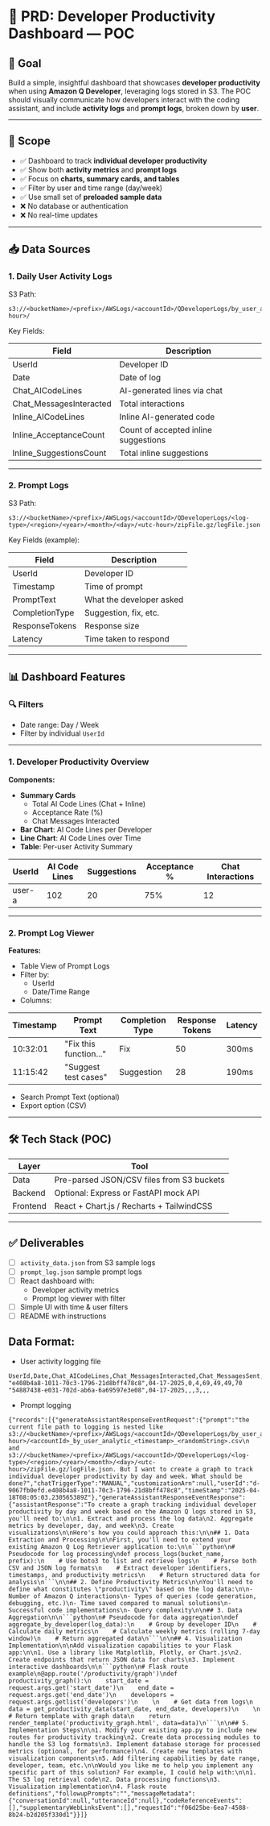 # 🚀 PRD: Developer Productivity Dashboard — POC

## 🧩 Goal

Build a simple, insightful dashboard that showcases **developer productivity** when using **Amazon Q Developer**, leveraging logs stored in S3. The POC should visually communicate how developers interact with the coding assistant, and include **activity logs** and **prompt logs**, broken down by **user**.

---

## 🎯 Scope

- ✅ Dashboard to track **individual developer productivity**
- ✅ Show both **activity metrics** and **prompt logs**
- ✅ Focus on **charts, summary cards, and tables**
- ✅ Filter by user and time range (day/week)
- ✅ Use small set of **preloaded sample data**
- ❌ No database or authentication
- ❌ No real-time updates

---

## 📥 Data Sources

### 1. **Daily User Activity Logs**
S3 Path:
```
s3://<bucketName>/<prefix>/AWSLogs/<accountId>/QDeveloperLogs/by_user_analytic/<region>/<year>/<month>/<day>/<utc-hour>/
```

Key Fields:

| Field | Description |
|-------|-------------|
| UserId | Developer ID |
| Date | Date of log |
| Chat_AICodeLines | AI-generated lines via chat |
| Chat_MessagesInteracted | Total interactions |
| Inline_AICodeLines | Inline AI-generated code |
| Inline_AcceptanceCount | Count of accepted inline suggestions |
| Inline_SuggestionsCount | Total inline suggestions |

---

### 2. **Prompt Logs**
S3 Path:
```
s3://<bucketName>/<prefix>/AWSLogs/<accountId>/QDeveloperLogs/<log-type>/<region>/<year>/<month>/<day>/<utc-hour>/zipFile.gz/logFile.json
```

Key Fields (example):

| Field | Description |
|-------|-------------|
| UserId | Developer ID |
| Timestamp | Time of prompt |
| PromptText | What the developer asked |
| CompletionType | Suggestion, fix, etc. |
| ResponseTokens | Response size |
| Latency | Time taken to respond |

---

## 📊 Dashboard Features

### 🔍 Filters
- Date range: Day / Week
- Filter by individual `UserId`

---

### 1. **Developer Productivity Overview**
**Components:**
- **Summary Cards**
  - Total AI Code Lines (Chat + Inline)
  - Acceptance Rate (%)
  - Chat Messages Interacted
- **Bar Chart**: AI Code Lines per Developer
- **Line Chart**: AI Code Lines over Time
- **Table**: Per-user Activity Summary

| UserId | AI Code Lines | Suggestions | Acceptance % | Chat Interactions |
|--------|---------------|-------------|---------------|-------------------|
| user-a | 102           | 20          | 75%           | 12                |

---

### 2. **Prompt Log Viewer**

**Features:**
- Table View of Prompt Logs
- Filter by:
  - UserId
  - Date/Time Range
- Columns:

| Timestamp | Prompt Text | Completion Type | Response Tokens | Latency |
|-----------|-------------|------------------|------------------|---------|
| 10:32:01 | "Fix this function..." | Fix | 50 | 300ms |
| 11:15:42 | "Suggest test cases" | Suggestion | 28 | 190ms |

- Search Prompt Text (optional)
- Export option (CSV)

---

## 🛠️ Tech Stack (POC)

| Layer | Tool |
|-------|------|
| Data | Pre-parsed JSON/CSV files from S3 buckets |
| Backend | Optional: Express or FastAPI mock API |
| Frontend | React + Chart.js / Recharts + TailwindCSS |

---

## ✅ Deliverables

- [ ] `activity_data.json` from S3 sample logs
- [ ] `prompt_log.json` sample prompt logs
- [ ] React dashboard with:
  - Developer activity metrics
  - Prompt log viewer with filter
- [ ] Simple UI with time & user filters
- [ ] README with instructions

## Data Format:
- User activity logging file
```
UserId,Date,Chat_AICodeLines,Chat_MessagesInteracted,Chat_MessagesSent,Inline_AICodeLines,Inline_AcceptanceCount,Inline_SuggestionsCount
"e408b4a8-1011-70c3-1796-21d8bff478c8",04-17-2025,0,4,69,49,49,70
"54887438-e031-702d-ab6a-6a69597e3e08",04-17-2025,,,3,,,
```

- Prompt logging 
```
{"records":[{"generateAssistantResponseEventRequest":{"prompt":"the current file path to logging is nested like s3://<bucketName>/<prefix>/AWSLogs/<accountId>/QDeveloperLogs/by_user_analytic/<region>/<year>/<month>/<day>/<utc-hour>/<accountId>_by_user_analytic_<timestamp>_<randomString>.csv\n and s3://<bucketName>/<prefix>/AWSLogs/<accountId>/QDeveloperLogs/<log-type>/<region>/<year>/<month>/<day>/<utc-hour>/zipFile.gz/logFile.json. But I want to create a graph to track individual developer productivity by day and week. What should be done?","chatTriggerType":"MANUAL","customizationArn":null,"userId":"d-9067fb0efd.e408b4a8-1011-70c3-1796-21d8bff478c8","timeStamp":"2025-04-18T08:05:03.230565389Z"},"generateAssistantResponseEventResponse":{"assistantResponse":"To create a graph tracking individual developer productivity by day and week based on the Amazon Q logs stored in S3, you'll need to:\n\n1. Extract and process the log data\n2. Aggregate metrics by developer, day, and week\n3. Create visualizations\n\nHere's how you could approach this:\n\n## 1. Data Extraction and Processing\n\nFirst, you'll need to extend your existing Amazon Q Log Retriever application to:\n\n```python\n# Pseudocode for log processing\ndef process_logs(bucket_name, prefix):\n    # Use boto3 to list and retrieve logs\n    # Parse both CSV and JSON log formats\n    # Extract developer identifiers, timestamps, and productivity metrics\n    # Return structured data for analysis\n```\n\n## 2. Define Productivity Metrics\n\nYou'll need to define what constitutes \"productivity\" based on the log data:\n\n- Number of Amazon Q interactions\n- Types of queries (code generation, debugging, etc.)\n- Time saved compared to manual solutions\n- Successful code implementations\n- Query complexity\n\n## 3. Data Aggregation\n\n```python\n# Pseudocode for data aggregation\ndef aggregate_by_developer(log_data):\n    # Group by developer ID\n    # Calculate daily metrics\n    # Calculate weekly metrics (rolling 7-day window)\n    # Return aggregated data\n```\n\n## 4. Visualization Implementation\n\nAdd visualization capabilities to your Flask app:\n\n1. Use a library like Matplotlib, Plotly, or Chart.js\n2. Create endpoints that return JSON data for charts\n3. Implement interactive dashboards\n\n```python\n# Flask route example\n@app.route('/productivity/graph')\ndef productivity_graph():\n    start_date = request.args.get('start_date')\n    end_date = request.args.get('end_date')\n    developers = request.args.getlist('developers')\n    \n    # Get data from logs\n    data = get_productivity_data(start_date, end_date, developers)\n    \n    # Return template with graph data\n    return render_template('productivity_graph.html', data=data)\n```\n\n## 5. Implementation Steps\n\n1. Modify your existing app.py to include new routes for productivity tracking\n2. Create data processing modules to handle the S3 log formats\n3. Implement database storage for processed metrics (optional, for performance)\n4. Create new templates with visualization components\n5. Add filtering capabilities by date range, developer, team, etc.\n\nWould you like me to help you implement any specific part of this solution? For example, I could help with:\n\n1. The S3 log retrieval code\n2. Data processing functions\n3. Visualization implementation\n4. Flask route definitions","followupPrompts":"","messageMetadata":{"conversationId":null,"utteranceId":null},"codeReferenceEvents":[],"supplementaryWebLinksEvent":[],"requestId":"f06d25be-6ea7-4588-8b24-b2d205f330d1"}}]}
```

